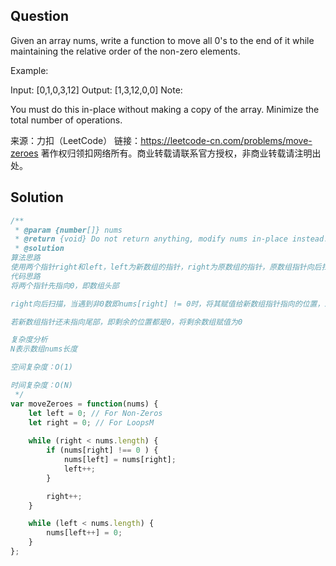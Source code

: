 ## Question
Given an array nums, write a function to move all 0's to the end of it while maintaining the relative order of the non-zero elements.

Example:

Input: [0,1,0,3,12]
Output: [1,3,12,0,0]
Note:

You must do this in-place without making a copy of the array.
Minimize the total number of operations.


来源：力扣（LeetCode）
链接：https://leetcode-cn.com/problems/move-zeroes
著作权归领扣网络所有。商业转载请联系官方授权，非商业转载请注明出处。

## Solution
```javascript
/**
 * @param {number[]} nums
 * @return {void} Do not return anything, modify nums in-place instead.\
 * @solution
算法思路
使用两个指针right和left，left为新数组的指针，right为原数组的指针，原数组指针向后扫，遇到非0的数就赋值给新数组的指针位置，并将新数组指针向后移动
代码思路
将两个指针先指向0，即数组头部

right向后扫描，当遇到非0数即nums[right] != 0时，将其赋值给新数组指针指向的位置，即nums[left] = nums[right]，并将left向后移动一位

若新数组指针还未指向尾部，即剩余的位置都是0，将剩余数组赋值为0

复杂度分析
N表示数组nums长度

空间复杂度：O(1)

时间复杂度：O(N)
 */
var moveZeroes = function(nums) {
    let left = 0; // For Non-Zeros
    let right = 0; // For LoopsM
    
    while (right < nums.length) {
        if (nums[right] !== 0 ) {
            nums[left] = nums[right];
            left++;
        }

        right++;
    }

    while (left < nums.length) {
        nums[left++] = 0;
    }
};

```